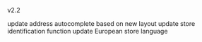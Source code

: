 v2.2

update address autocomplete based on new layout
update store identification function
update European store language
